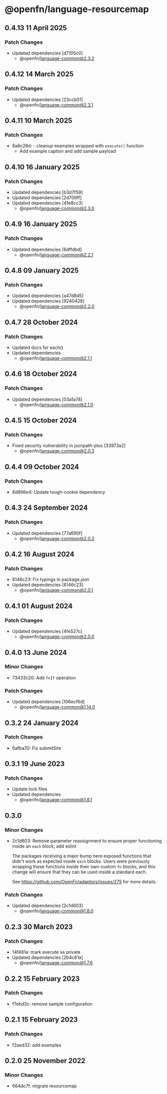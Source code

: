 # @openfn/language-resourcemap

## 0.4.13 11 April 2025

### Patch Changes

* Updated dependencies \[d7105c0]
  * @openfn/language-common@2.3.2

## 0.4.12 14 March 2025

### Patch Changes

* Updated dependencies \[23ccb01]
  * @openfn/language-common@2.3.1

## 0.4.11 10 March 2025

### Patch Changes

* 8a8c28d: - cleanup examples wrapped with `execute()` function
  * Add example caption and add sample payload

## 0.4.10 16 January 2025

### Patch Changes

* Updated dependencies \[b3d7f59]
* Updated dependencies \[2d709ff]
* Updated dependencies \[41e8cc3]
  * @openfn/language-common@2.3.0

## 0.4.9 16 January 2025

### Patch Changes

* Updated dependencies \[6dffdbd]
  * @openfn/language-common@2.2.1

## 0.4.8 09 January 2025

### Patch Changes

* Updated dependencies \[a47d8d5]
* Updated dependencies \[9240428]
  * @openfn/language-common@2.2.0

## 0.4.7 28 October 2024

### Patch Changes

* Updated docs for each()
* Updated dependencies
  * @openfn/language-common@2.1.1

## 0.4.6 18 October 2024

### Patch Changes

* Updated dependencies \[03a1a74]
  * @openfn/language-common@2.1.0

## 0.4.5 15 October 2024

### Patch Changes

* Fixed security vulnerability in jsonpath-plus \[33973a2]
  * @openfn/language-common@2.0.3

## 0.4.4 09 October 2024

### Patch Changes

* 8d866e4: Update tough-cookie dependency

## 0.4.3 24 September 2024

### Patch Changes

* Updated dependencies \[77a690f]
  * @openfn/language-common@2.0.2

## 0.4.2 16 August 2024

### Patch Changes

* 8146c23: Fix typings in package.json
* Updated dependencies \[8146c23]
  * @openfn/language-common@2.0.1

## 0.4.1 01 August 2024

### Patch Changes

* Updated dependencies \[4fe527c]
  * @openfn/language-common@2.0.0

## 0.4.0 13 June 2024

### Minor Changes

* 73433c20: Add `fnIf` operation

### Patch Changes

* Updated dependencies \[106ecf6d]
  * @openfn/language-common@1.14.0

## 0.3.2 24 January 2024

### Patch Changes

* 6afba70: Fix submitSite

## 0.3.1 19 June 2023

### Patch Changes

* Update lock files
* Updated dependencies
  * @openfn/language-common@1.8.1

## 0.3.0

### Minor Changes

* 2c1d603: Remove parameter reassignment to ensure proper functioning inside an
  `each` block; add eslint

  The packages receiving a major bump here exposed functions that didn't work as
  expected inside `each` blocks. Users were previously wrapping these functions
  inside their own custom `fn` blocks, and this change will ensure that they can
  be used inside a standard each.

  See https://github.com/OpenFn/adaptors/issues/275 for more details.

### Patch Changes

* Updated dependencies \[2c1d603]
  * @openfn/language-common@1.8.0

## 0.2.3 30 March 2023

### Patch Changes

* 14f481e: mark execute as private
* Updated dependencies \[2b4c61a]
  * @openfn/language-common@1.7.6

## 0.2.2 15 February 2023

### Patch Changes

* f7ebd3c: remove sample configuration

## 0.2.1 15 February 2023

### Patch Changes

* f2aed32: add examples

## 0.2.0 25 November 2022

### Minor Changes

* 664dc7f: migrate resourcemap
